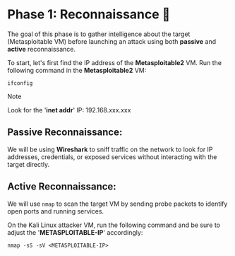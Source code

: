 # Phase 1: Reconnaissance 🔎

The goal of this phase is to gather intelligence about the target (Metasploitable VM) before launching an attack using both **passive** and **active** reconnaissance. 

To start, let's first find the IP address of the **Metasploitable2** VM. Run the following command in the **Metasploitable2** VM:

```
ifconfig
```
> [!NOTE]
> Look for the '**inet addr**' IP: 192.168.xxx.xxx


## Passive Reconnaissance:

We will be using **Wireshark** to sniff traffic on the network to look for IP addresses, credentials, or exposed services without interacting with the target directly. 

## Active Reconnaissance: 

We will use `nmap` to scan the target VM by sending probe packets to identify open ports and running services.

On the Kali Linux attacker VM, run the following command and be sure to adjust the '**METASPLOITABLE-IP**' accordingly:

```
nmap -sS -sV <METASPLOITABLE-IP>
```



